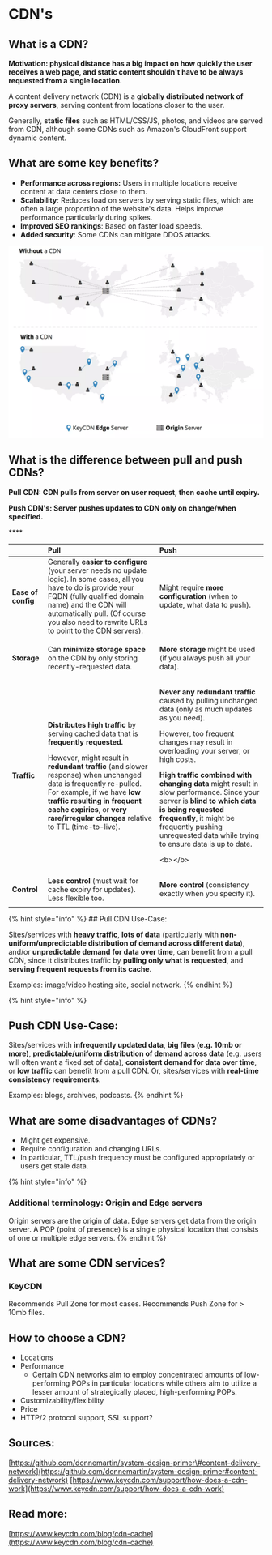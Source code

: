 # CDN's

## What is a CDN?

**Motivation: physical distance has a big impact on how quickly the user receives a web page, and static content shouldn't have to be always requested from a single location.**

A content delivery network \(CDN\) is a **globally distributed network of proxy servers**, serving content from locations closer to the user. 

Generally, **static files** such as HTML/CSS/JS, photos, and videos are served from CDN, although some CDNs such as Amazon's CloudFront support dynamic content.

## What are some key benefits?

* **Performance across regions:** Users in multiple locations receive content at data centers close to them. 
* **Scalability**: Reduces load on servers by serving static files, which are often a large proportion of the website's data. Helps improve performance particularly during spikes. 
* **Improved SEO rankings**: Based on faster load speeds.
* **Added security**: Some CDNs can mitigate DDOS attacks. 

![](../.gitbook/assets/image%20%283%29.png)

## What is the difference between pull and push CDNs?

**Pull CDN: CDN pulls from server on user request, then cache until expiry.**

**Push CDN's: Server pushes updates to CDN only on change/when specified.**

\*\*\*\*

<table>
  <thead>
    <tr>
      <th style="text-align:left"></th>
      <th style="text-align:left"><b>Pull</b>
      </th>
      <th style="text-align:left"><b>Push</b>
      </th>
    </tr>
  </thead>
  <tbody>
    <tr>
      <td style="text-align:left"><b>Ease of config</b>
      </td>
      <td style="text-align:left">Generally <b>easier to configure </b>(your server needs no update logic).
        In some cases, all you have to do is provide your FQDN (fully qualified
        domain name) and the CDN will automatically pull. (Of course you also need
        to rewrite URLs to point to the CDN servers).</td>
      <td style="text-align:left">Might require <b>more configuration</b> (when to update, what data to push).</td>
    </tr>
    <tr>
      <td style="text-align:left"><b>Storage</b>
      </td>
      <td style="text-align:left">
        <p></p>
        <p>Can <b>minimize storage space</b> on the CDN by only storing recently-requested
          data.</p>
      </td>
      <td style="text-align:left">
        <p></p>
        <p><b>More storage</b> might be used (if you always push all your data).</p>
      </td>
    </tr>
    <tr>
      <td style="text-align:left"><b>Traffic</b>
      </td>
      <td style="text-align:left">
        <p><b>Distributes high traffic</b> by serving cached data that is <b>frequently requested. </b>
        </p>
        <p></p>
        <p>However, might result in <b>redundant traffic</b> (and slower response)
          when unchanged data is frequently re-pulled. For example, if we have <b>low traffic resulting in frequent cache expiries</b>,
          or <b>very rare/irregular changes</b> relative to TTL (time-to-live).</p>
      </td>
      <td style="text-align:left">
        <p><b>Never any redundant traffic</b> caused by pulling unchanged data (only
          as much updates as you need).</p>
        <p></p>
        <p>However, too frequent changes may result in overloading your server, or
          high costs.</p>
        <p></p>
        <p><b>High traffic combined with changing data </b>might result in slow performance.
          Since your server is <b>blind to which data is being requested frequently</b>,
          it might be frequently pushing unrequested data while trying to ensure
          data is up to date.</p>
        <p>&lt;b&gt;&lt;/b&gt;</p>
      </td>
    </tr>
    <tr>
      <td style="text-align:left"><b>Control</b> 
      </td>
      <td style="text-align:left"><b>Less control</b> (must wait for cache expiry for updates). Less flexible
        too.</td>
      <td style="text-align:left">
        <p></p>
        <p><b>More control</b> (consistency exactly when you specify it).</p>
      </td>
    </tr>
  </tbody>
</table>{% hint style="info" %}
## Pull CDN Use-Case: 

Sites/services with **heavy traffic**, **lots of data** \(particularly with **non-uniform/unpredictable distribution of demand across different data**\), and/or **unpredictable demand for data over time**, can benefit from a pull CDN, since it distributes traffic by **pulling only what is requested**, and **serving frequent requests from its cache.**

Examples: image/video hosting site, social network.
{% endhint %}

{% hint style="info" %}
## Push CDN Use-Case:

Sites/services with **infrequently updated data**, **big files \(e.g. 10mb or more\)**, **predictable/uniform distribution of demand across data** \(e.g. users will often want a fixed set of data\), **consistent demand for data over time**, or **low traffic** can benefit from a pull CDN. Or, sites/services with **real-time consistency requirements**.

Examples: blogs, archives, podcasts.
{% endhint %}

## What are some disadvantages of CDNs?

* Might get expensive. 
* Require configuration and changing URLs.
* In particular, TTL/push frequency must be configured appropriately or users get stale data.

{% hint style="info" %}
### Additional terminology: Origin and Edge servers

Origin servers are the origin of data. Edge servers get data from the origin server. A POP \(point of presence\) is a single physical location that consists of one or multiple edge servers.
{% endhint %}

## What are some CDN services?

### KeyCDN

Recommends Pull Zone for most cases. Recommends Push Zone for &gt; 10mb files.

## How to choose a CDN?

* Locations
* Performance
  * Certain CDN networks aim to employ concentrated amounts of low-performing POPs in particular locations while others aim to utilize a lesser amount of strategically placed, high-performing POPs. 
* Customizability/flexibility
* Price 
* HTTP/2 protocol support, SSL support?

## Sources:

[https://github.com/donnemartin/system-design-primer\#content-delivery-network](https://github.com/donnemartin/system-design-primer#content-delivery-network) [https://www.keycdn.com/support/how-does-a-cdn-work](https://www.keycdn.com/support/how-does-a-cdn-work)

## Read more:

[https://www.keycdn.com/blog/cdn-cache](https://www.keycdn.com/blog/cdn-cache)

